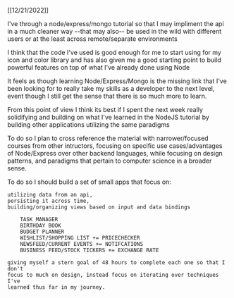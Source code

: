 [[12/21/2022]]

I've through a node/express/mongo tutorial so that I may impliment the api in a much cleaner way
--that may also--
be used in the wild with different users or at the least across remote/separate environments

I think that the code I've used is good enough for me to start using for my icon and color library
and has also given me a good starting point to build powerful features on top of what I've already done
using Node

It feels as though learning Node/Express/Mongo is the missing link that I've been looking for to really 
take my skills as a developer to the next level, event though I still get the sense that there is so much 
more to learn.

From this point of view I think its best if I spent the next week really solidifying and building on what I've 
learned in the NodeJS tutorial by building other applications utilizing the same paradigms

To do so I plan to cross reference the material with narrower/focused courses from other intructors, focusing on 
specific use cases/advantages of Node/Express over other backend languages, while focusing on design patterns, and 
paradigms that pertain to computer science in a broader sense. 

To do so I should build a set of small apps that focus on:
    
    utilizing data from an api,
    persisting it across time,
    building/organizing views based on input and data bindings
    
        TASK MANAGER
        BIRTHDAY BOOK
        BUDGET PLANNER
        WISHLIST/SHOPPING LIST += PRICECHECKER
        NEWSFEED/CURRENT EVENTS += NOTIFCATIONS
        BUSINESS FEED/STOCK TICKERS += EXCHANGE RATE

    giving myself a stern goal of 48 hours to complete each one so that I don't
    focus to much on design, instead focus on iterating over techniques I've
    learned thus far in my journey.